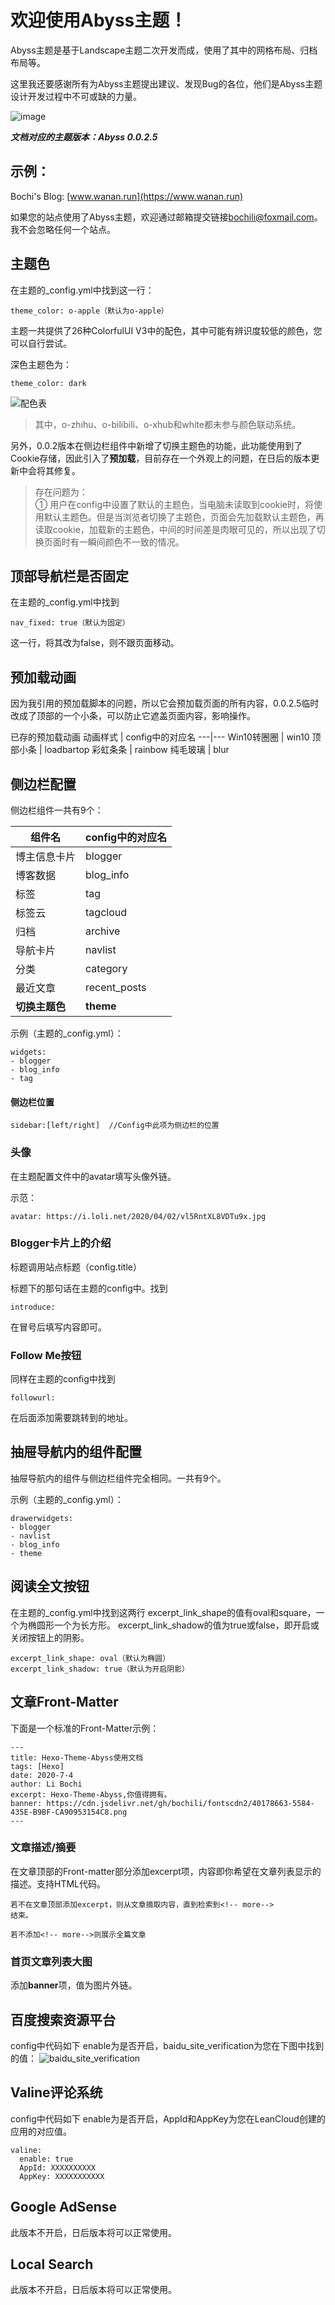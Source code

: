 # 欢迎使用Abyss主题！

Abyss主题是基于Landscape主题二次开发而成，使用了其中的网格布局、归档布局等。

这里我还要感谢所有为Abyss主题提出建议、发现Bug的各位，他们是Abyss主题设计开发过程中不可或缺的力量。

![image](https://cdn.jsdelivr.net/gh/bochili/fontscdn2/Abyss0.0.2.png)

***文档对应的主题版本：Abyss 0.0.2.5***

## 示例：
Bochi's Blog: [www.wanan.run](https://www.wanan.run)

如果您的站点使用了Abyss主题，欢迎通过邮箱提交链接[bochili@foxmail.com](mailto:bochili@foxmail.com)。我不会忽略任何一个站点。

## 主题色
在主题的_config.yml中找到这一行：

```
theme_color: o-apple（默认为o-apple）
```
主题一共提供了26种ColorfulUI V3中的配色，其中可能有辨识度较低的颜色，您可以自行尝试。

深色主题色为：
```
theme_color: dark
```


![配色表](https://cdn.jsdelivr.net/gh/bochili/fontscdn2/E3EC8A58-82A6-458E-B625-89E729A9B094.png)

> 其中，o-zhihu、o-bilibili、o-xhub和white都未参与颜色联动系统。

另外，0.0.2版本在侧边栏组件中新增了切换主题色的功能，此功能使用到了Cookie存储，因此引入了**预加载**，目前存在一个外观上的问题，在日后的版本更新中会将其修复。

> 存在问题为：<br>① 用户在config中设置了默认的主题色，当电脑未读取到cookie时，将使用默认主题色。但是当浏览者切换了主题色，页面会先加载默认主题色，再读取cookie，加载新的主题色，中间的时间差是肉眼可见的，所以出现了切换页面时有一瞬间颜色不一致的情况。

## 顶部导航栏是否固定

在主题的_config.yml中找到
```
nav_fixed: true（默认为固定）
```
这一行，将其改为false，则不跟页面移动。

## 预加载动画
因为我引用的预加载脚本的问题，所以它会预加载页面的所有内容，0.0.2.5临时改成了顶部的一个小条，可以防止它遮盖页面内容，影响操作。

已存的预加载动画
动画样式 | config中的对应名
---|---
Win10转圈圈 | win10
顶部小条 | loadbartop
彩虹条条 | rainbow
纯毛玻璃 | blur


## 侧边栏配置

侧边栏组件一共有9个：

组件名 | config中的对应名
---|---
博主信息卡片 | blogger
博客数据 | blog_info
标签 | tag
标签云 | tagcloud
归档 | archive
导航卡片 | navlist
分类 | category
最近文章 | recent_posts
**切换主题色** | **theme**

示例（主题的_config.yml）：

```
widgets:
- blogger
- blog_info
- tag
```
#### 侧边栏位置
```
sidebar:[left/right]  //Config中此项为侧边栏的位置
```


### 头像
在主题配置文件中的avatar填写头像外链。

示范：

```
avatar: https://i.loli.net/2020/04/02/vl5RntXL8VDTu9x.jpg
```
### Blogger卡片上的介绍

标题调用站点标题（config.title）

标题下的那句话在主题的config中。找到

```
introduce:
```
在冒号后填写内容即可。

### Follow Me按钮

同样在主题的config中找到
```
followurl:
```
在后面添加需要跳转到的地址。

## 抽屉导航内的组件配置
抽屉导航内的组件与侧边栏组件完全相同。一共有9个。

示例（主题的_config.yml）：

```
drawerwidgets:
- blogger
- navlist
- blog_info
- theme
```

## 阅读全文按钮
在主题的_config.yml中找到这两行
excerpt_link_shape的值有oval和square，一个为椭圆形一个为长方形。
excerpt_link_shadow的值为true或false，即开启或关闭按钮上的阴影。

```
excerpt_link_shape: oval（默认为椭圆）
excerpt_link_shadow: true（默认为开启阴影）
```


## 文章Front-Matter
下面是一个标准的Front-Matter示例：

```
---
title: Hexo-Theme-Abyss使用文档
tags: [Hexo]
date: 2020-7-4
author: Li Bochi
excerpt: Hexo-Theme-Abyss,你值得拥有。
banner: https://cdn.jsdelivr.net/gh/bochili/fontscdn2/40178663-5584-435E-B9BF-CA90953154C8.png
---
```
### 文章描述/摘要
在文章顶部的Front-matter部分添加excerpt项，内容即你希望在文章列表显示的描述。支持HTML代码。
```
若不在文章顶部添加excerpt，则从文章摘取内容，直到检索到<!-- more-->
结束。
```

```
若不添加<!-- more-->则展示全篇文章
```
### 首页文章列表大图
添加**banner**项，值为图片外链。

## 百度搜索资源平台
config中代码如下
enable为是否开启，baidu_site_verification为您在下图中找到的值：
![baidu_site_verification](https://cdn.jsdelivr.net/gh/bochili/fontscdn2/FFB45118-C781-45CC-830C-524A2A1F516A.png)


## Valine评论系统
config中代码如下
enable为是否开启，AppId和AppKey为您在LeanCloud创建的应用的对应值。
```
valine:
  enable: true
  AppId: XXXXXXXXXX
  AppKey: XXXXXXXXXXX
```


## Google AdSense

此版本不开启，日后版本将可以正常使用。

## Local Search

此版本不开启，日后版本将可以正常使用。
